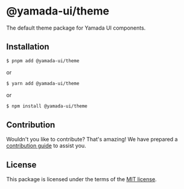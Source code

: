 # @yamada-ui/theme

The default theme package for Yamada UI components.

## Installation

```sh
$ pnpm add @yamada-ui/theme
```

or

```sh
$ yarn add @yamada-ui/theme
```

or

```sh
$ npm install @yamada-ui/theme
```

## Contribution

Wouldn't you like to contribute? That's amazing! We have prepared a [contribution guide](https://github.com/hirotomoyamada/yamada-ui/blob/main/CONTRIBUTING.md) to assist you.

## License

This package is licensed under the terms of the
[MIT license](https://github.com/hirotomoyamada/yamada-ui/blob/main/LICENSE).
